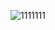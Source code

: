 ![1111111](https://user-images.githubusercontent.com/57225298/152357195-d119d4ae-9400-46ee-a09c-14d342a21b0c.png)
